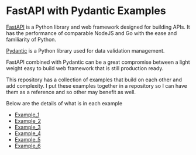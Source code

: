 # FastAPI with Pydantic Examples

[FastAPI](https://fastapi.tiangolo.com/) is a Python library and web framework designed for building APIs. It has the performance of comparable NodeJS and Go with the ease and familiarity of Python. 

[Pydantic](https://docs.pydantic.dev/latest/) is a Python library used for data validation management.

FastAPI combined with Pydantic can be a great compromise between a light weight easy to build web framework that is still production ready.

This repository has a collection of examples that build on each other and add complexity. I put these examples together in a repository so I can have them as a reference and so other may benefit as well. 

Below are the details of what is in each example 
* [Example_1](https://github.com/ev2900/FastAPI_Pydantic_Examples/tree/main/Example_1)
* [Example_2](https://github.com/ev2900/FastAPI_Pydantic_Examples/tree/main/Example_2)
* [Example_3](https://github.com/ev2900/FastAPI_Pydantic_Examples/tree/main/Example_3)
* [Example_4](https://github.com/ev2900/FastAPI_Pydantic_Examples/tree/main/Example_4)
* [Example_5](https://github.com/ev2900/FastAPI_Pydantic_Examples/tree/main/Example_5)
* [Example_6](https://github.com/ev2900/FastAPI_Pydantic_Examples/tree/main/Example_6)
